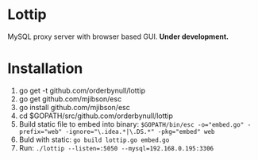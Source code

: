 # Lottip

MySQL proxy server with browser based GUI.
**Under development.**

# Installation

1) go get -t github.com/orderbynull/lottip
2) go get github.com/mjibson/esc
3) go install github.com/mjibson/esc
4) cd $GOPATH/src/github.com/orderbynull/lottip
5) Build static file to embed into binary: `$GOPATH/bin/esc -o="embed.go" -prefix="web" -ignore="\.idea.*|\.DS.*" -pkg="embed" web`
6) Buld with static: `go build lottip.go embed.go` 
7) Run: `./lottip --listen=:5050 --mysql=192.168.0.195:3306`

